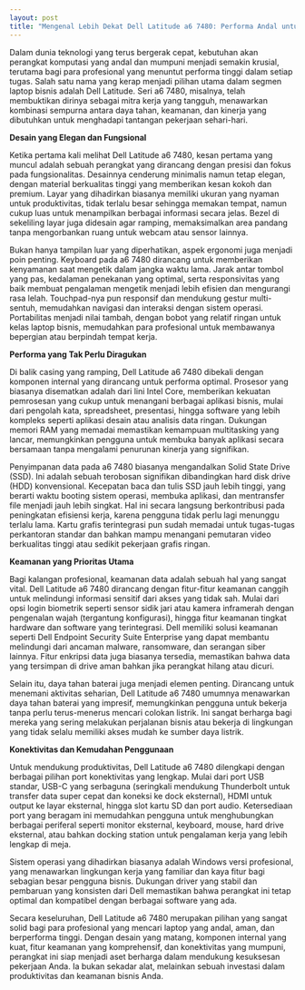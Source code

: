 ```yaml
---
layout: post
title: "Mengenal Lebih Dekat Dell Latitude a6 7480: Performa Andal untuk Profesional"
---
```


Dalam dunia teknologi yang terus bergerak cepat, kebutuhan akan perangkat komputasi yang andal dan mumpuni menjadi semakin krusial, terutama bagi para profesional yang menuntut performa tinggi dalam setiap tugas. Salah satu nama yang kerap menjadi pilihan utama dalam segmen laptop bisnis adalah Dell Latitude. Seri a6 7480, misalnya, telah membuktikan dirinya sebagai mitra kerja yang tangguh, menawarkan kombinasi sempurna antara daya tahan, keamanan, dan kinerja yang dibutuhkan untuk menghadapi tantangan pekerjaan sehari-hari.

**Desain yang Elegan dan Fungsional**

Ketika pertama kali melihat Dell Latitude a6 7480, kesan pertama yang muncul adalah sebuah perangkat yang dirancang dengan presisi dan fokus pada fungsionalitas. Desainnya cenderung minimalis namun tetap elegan, dengan material berkualitas tinggi yang memberikan kesan kokoh dan premium. Layar yang dihadirkan biasanya memiliki ukuran yang nyaman untuk produktivitas, tidak terlalu besar sehingga memakan tempat, namun cukup luas untuk menampilkan berbagai informasi secara jelas. Bezel di sekeliling layar juga didesain agar ramping, memaksimalkan area pandang tanpa mengorbankan ruang untuk webcam atau sensor lainnya.

Bukan hanya tampilan luar yang diperhatikan, aspek ergonomi juga menjadi poin penting. Keyboard pada a6 7480 dirancang untuk memberikan kenyamanan saat mengetik dalam jangka waktu lama. Jarak antar tombol yang pas, kedalaman penekanan yang optimal, serta responsivitas yang baik membuat pengalaman mengetik menjadi lebih efisien dan mengurangi rasa lelah. Touchpad-nya pun responsif dan mendukung gestur multi-sentuh, memudahkan navigasi dan interaksi dengan sistem operasi. Portabilitas menjadi nilai tambah, dengan bobot yang relatif ringan untuk kelas laptop bisnis, memudahkan para profesional untuk membawanya bepergian atau berpindah tempat kerja.

**Performa yang Tak Perlu Diragukan**

Di balik casing yang ramping, Dell Latitude a6 7480 dibekali dengan komponen internal yang dirancang untuk performa optimal. Prosesor yang biasanya disematkan adalah dari lini Intel Core, memberikan kekuatan pemrosesan yang cukup untuk menangani berbagai aplikasi bisnis, mulai dari pengolah kata, spreadsheet, presentasi, hingga software yang lebih kompleks seperti aplikasi desain atau analisis data ringan. Dukungan memori RAM yang memadai memastikan kemampuan multitasking yang lancar, memungkinkan pengguna untuk membuka banyak aplikasi secara bersamaan tanpa mengalami penurunan kinerja yang signifikan.

Penyimpanan data pada a6 7480 biasanya mengandalkan Solid State Drive (SSD). Ini adalah sebuah terobosan signifikan dibandingkan hard disk drive (HDD) konvensional. Kecepatan baca dan tulis SSD jauh lebih tinggi, yang berarti waktu booting sistem operasi, membuka aplikasi, dan mentransfer file menjadi jauh lebih singkat. Hal ini secara langsung berkontribusi pada peningkatan efisiensi kerja, karena pengguna tidak perlu lagi menunggu terlalu lama. Kartu grafis terintegrasi pun sudah memadai untuk tugas-tugas perkantoran standar dan bahkan mampu menangani pemutaran video berkualitas tinggi atau sedikit pekerjaan grafis ringan.

**Keamanan yang Prioritas Utama**

Bagi kalangan profesional, keamanan data adalah sebuah hal yang sangat vital. Dell Latitude a6 7480 dirancang dengan fitur-fitur keamanan canggih untuk melindungi informasi sensitif dari akses yang tidak sah. Mulai dari opsi login biometrik seperti sensor sidik jari atau kamera inframerah dengan pengenalan wajah (tergantung konfigurasi), hingga fitur keamanan tingkat hardware dan software yang terintegrasi. Dell memiliki solusi keamanan seperti Dell Endpoint Security Suite Enterprise yang dapat membantu melindungi dari ancaman malware, ransomware, dan serangan siber lainnya. Fitur enkripsi data juga biasanya tersedia, memastikan bahwa data yang tersimpan di drive aman bahkan jika perangkat hilang atau dicuri.

Selain itu, daya tahan baterai juga menjadi elemen penting. Dirancang untuk menemani aktivitas seharian, Dell Latitude a6 7480 umumnya menawarkan daya tahan baterai yang impresif, memungkinkan pengguna untuk bekerja tanpa perlu terus-menerus mencari colokan listrik. Ini sangat berharga bagi mereka yang sering melakukan perjalanan bisnis atau bekerja di lingkungan yang tidak selalu memiliki akses mudah ke sumber daya listrik.

**Konektivitas dan Kemudahan Penggunaan**

Untuk mendukung produktivitas, Dell Latitude a6 7480 dilengkapi dengan berbagai pilihan port konektivitas yang lengkap. Mulai dari port USB standar, USB-C yang serbaguna (seringkali mendukung Thunderbolt untuk transfer data super cepat dan koneksi ke dock eksternal), HDMI untuk output ke layar eksternal, hingga slot kartu SD dan port audio. Ketersediaan port yang beragam ini memudahkan pengguna untuk menghubungkan berbagai periferal seperti monitor eksternal, keyboard, mouse, hard drive eksternal, atau bahkan docking station untuk pengalaman kerja yang lebih lengkap di meja.

Sistem operasi yang dihadirkan biasanya adalah Windows versi profesional, yang menawarkan lingkungan kerja yang familiar dan kaya fitur bagi sebagian besar pengguna bisnis. Dukungan driver yang stabil dan pembaruan yang konsisten dari Dell memastikan bahwa perangkat ini tetap optimal dan kompatibel dengan berbagai software yang ada.

Secara keseluruhan, Dell Latitude a6 7480 merupakan pilihan yang sangat solid bagi para profesional yang mencari laptop yang andal, aman, dan berperforma tinggi. Dengan desain yang matang, komponen internal yang kuat, fitur keamanan yang komprehensif, dan konektivitas yang mumpuni, perangkat ini siap menjadi aset berharga dalam mendukung kesuksesan pekerjaan Anda. Ia bukan sekadar alat, melainkan sebuah investasi dalam produktivitas dan keamanan bisnis Anda.
